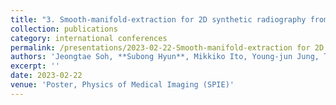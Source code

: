 ```yaml
---
title: "3. Smooth-manifold-extraction for 2D synthetic radiography from CNT array-based digital tomosynthesis system"
collection: publications
category: international conferences
permalink: /presentations/2023-02-22-Smooth-manifold-extraction for 2D synthetic radiography from CNT array-based digital tomosynthesis system
authors: 'Jeongtae Soh, **Subong Hyun**, Mikkiko Ito, Young-jun Jung, Tae-hyung Kim, Seungryong Cho'
excerpt: ''
date: 2023-02-22
venue: 'Poster, Physics of Medical Imaging (SPIE)'
---
```


